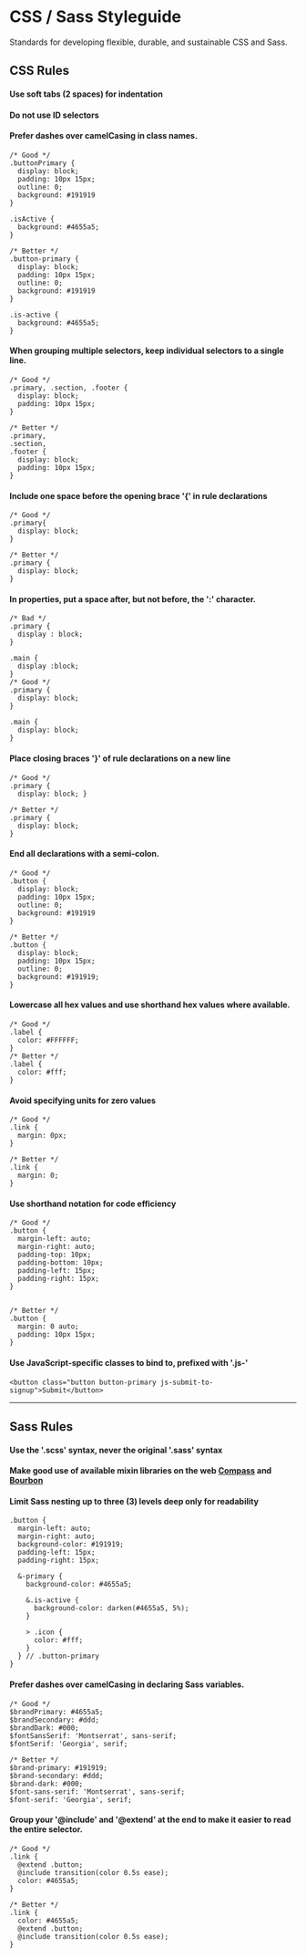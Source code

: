 # CSS / Sass Styleguide
Standards for developing flexible, durable, and sustainable CSS and Sass.

## CSS Rules
#### Use soft tabs (2 spaces) for indentation
#### Do not use ID selectors
#### Prefer dashes over camelCasing in class names.
```
/* Good */
.buttonPrimary {
  display: block; 
  padding: 10px 15px;
  outline: 0;
  background: #191919
}

.isActive {
  background: #4655a5;
}

/* Better */
.button-primary {
  display: block; 
  padding: 10px 15px;
  outline: 0;
  background: #191919
}

.is-active {
  background: #4655a5;
}
```

#### When grouping multiple selectors, keep individual selectors to a single line.

```
/* Good */
.primary, .section, .footer {
  display: block;
  padding: 10px 15px;
}

/* Better */
.primary,
.section,
.footer {
  display: block;
  padding: 10px 15px;
}
```

#### Include one space before the opening brace '{' in rule declarations
```
/* Good */
.primary{
  display: block;
}

/* Better */
.primary {
  display: block;
}
```

#### In properties, put a space after, but not before, the ':' character.
```
/* Bad */
.primary {
  display : block;
}

.main {
  display :block;
}
/* Good */
.primary {
  display: block;
}

.main {
  display: block;
}
```

#### Place closing braces '}' of rule declarations on a new line
```
/* Good */
.primary {
  display: block; }
  
/* Better */
.primary {
  display: block;
}
```

#### End all declarations with a semi-colon.

```
/* Good */
.button {
  display: block; 
  padding: 10px 15px;
  outline: 0;
  background: #191919
}

/* Better */
.button {
  display: block; 
  padding: 10px 15px;
  outline: 0;
  background: #191919;
}
```

#### Lowercase all hex values and use shorthand hex values where available.
```
/* Good */
.label {
  color: #FFFFFF;
}
/* Better */
.label {
  color: #fff;
}
```

#### Avoid specifying units for zero values
```
/* Good */
.link {
  margin: 0px;
}

/* Better */
.link {
  margin: 0;
}
```

#### Use shorthand notation for code efficiency
```
/* Good */
.button {
  margin-left: auto;  
  margin-right: auto;  
  padding-top: 10px;
  padding-bottom: 10px;
  padding-left: 15px;
  padding-right: 15px;
}


/* Better */
.button {
  margin: 0 auto;
  padding: 10px 15px;
}
```

#### Use JavaScript-specific classes to bind to, prefixed with '.js-'
```
<button class="button button-primary js-submit-to-signup">Submit</button>
```

---

## Sass Rules

#### Use the '.scss' syntax, never the original '.sass' syntax
#### Make good use of available mixin libraries on the web [Compass](http://compass-style.org/) and [Bourbon](http://bourbon.io/)
#### Limit Sass nesting up to three (3) levels deep only for readability
```
.button {
  margin-left: auto;  
  margin-right: auto;  
  background-color: #191919;
  padding-left: 15px;
  padding-right: 15px;
  
  &-primary {
    background-color: #4655a5;
    
    &.is-active {
      background-color: darken(#4655a5, 5%);
    }  
    
    > .icon {
      color: #fff;    
    }  
  } // .button-primary
}
```

#### Prefer dashes over camelCasing in declaring Sass variables.
```
/* Good */
$brandPrimary: #4655a5;
$brandSecondary: #ddd;
$brandDark: #000;
$fontSansSerif: 'Montserrat', sans-serif;
$fontSerif: 'Georgia', serif;

/* Better */
$brand-primary: #191919;
$brand-secondary: #ddd;
$brand-dark: #000;
$font-sans-serif: 'Montserrat', sans-serif;
$font-serif: 'Georgia', serif;
```

#### Group your '@include' and '@extend' at the end to make it easier to read the entire selector.
```
/* Good */
.link {
  @extend .button;  
  @include transition(color 0.5s ease);
  color: #4655a5;
}

/* Better */
.link {
  color: #4655a5;
  @extend .button;
  @include transition(color 0.5s ease);
}
```

